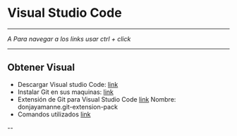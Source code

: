 Visual Studio Code
============
____

_A  Para navegar a los links usar ctrl + click_
___

## Obtener Visual
- Descargar Visual studio Code: [link](https://code.visualstudio.com)
- Instalar Git en sus maquinas: [link](https://git-scm.com)
- Extensión de Git para Visual Studio Code [link](https://marketplace.visualstudio.com/items?itemName=donjayamanne.git-extension-pack) Nombre: donjayamanne.git-extension-pack
- Comandos utilizados [link](Comandos.md)


--